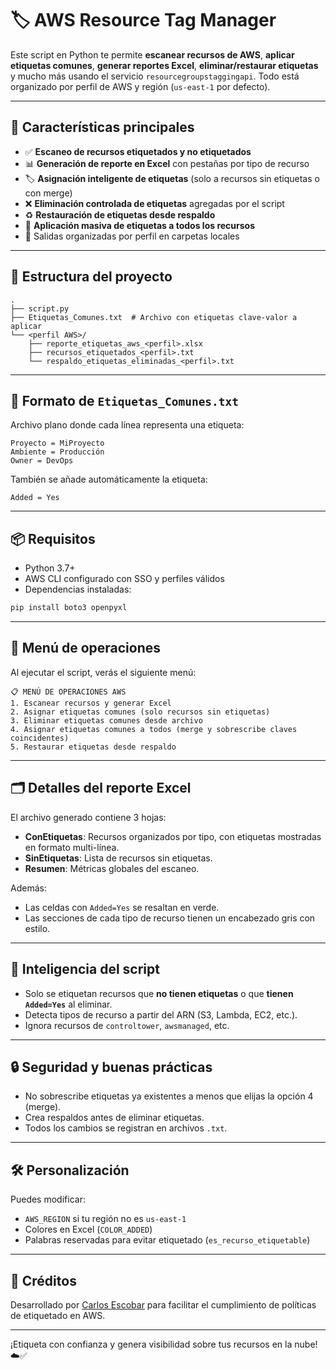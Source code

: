 
# 🏷️ AWS Resource Tag Manager

Este script en Python te permite **escanear recursos de AWS**, **aplicar etiquetas comunes**, **generar reportes Excel**, **eliminar/restaurar etiquetas** y mucho más usando el servicio `resourcegroupstaggingapi`. Todo está organizado por perfil de AWS y región (`us-east-1` por defecto).

---

## 🚀 Características principales

- ✅ **Escaneo de recursos etiquetados y no etiquetados**
- 📊 **Generación de reporte en Excel** con pestañas por tipo de recurso
- 🏷️ **Asignación inteligente de etiquetas** (solo a recursos sin etiquetas o con merge)
- ❌ **Eliminación controlada de etiquetas** agregadas por el script
- ♻️ **Restauración de etiquetas desde respaldo**
- 🔁 **Aplicación masiva de etiquetas a todos los recursos**
- 📁 Salidas organizadas por perfil en carpetas locales

---

## 📂 Estructura del proyecto

```
.
├── script.py
├── Etiquetas_Comunes.txt  # Archivo con etiquetas clave-valor a aplicar
└── <perfil AWS>/
    ├── reporte_etiquetas_aws_<perfil>.xlsx
    ├── recursos_etiquetados_<perfil>.txt
    └── respaldo_etiquetas_eliminadas_<perfil>.txt
```

---

## 📝 Formato de `Etiquetas_Comunes.txt`

Archivo plano donde cada línea representa una etiqueta:

```
Proyecto = MiProyecto
Ambiente = Producción
Owner = DevOps
```

También se añade automáticamente la etiqueta:

```
Added = Yes
```

---

## 📦 Requisitos

- Python 3.7+
- AWS CLI configurado con SSO y perfiles válidos
- Dependencias instaladas:

```bash
pip install boto3 openpyxl
```

---

## 🧭 Menú de operaciones

Al ejecutar el script, verás el siguiente menú:

```
📋 MENÚ DE OPERACIONES AWS
1. Escanear recursos y generar Excel
2. Asignar etiquetas comunes (solo recursos sin etiquetas)
3. Eliminar etiquetas comunes desde archivo
4. Asignar etiquetas comunes a todos (merge y sobrescribe claves coincidentes)
5. Restaurar etiquetas desde respaldo
```

---

## 🗂️ Detalles del reporte Excel

El archivo generado contiene 3 hojas:

- **ConEtiquetas**: Recursos organizados por tipo, con etiquetas mostradas en formato multi-línea.
- **SinEtiquetas**: Lista de recursos sin etiquetas.
- **Resumen**: Métricas globales del escaneo.

Además:
- Las celdas con `Added=Yes` se resaltan en verde.
- Las secciones de cada tipo de recurso tienen un encabezado gris con estilo.

---

## 🧠 Inteligencia del script

- Solo se etiquetan recursos que **no tienen etiquetas** o que **tienen `Added=Yes`** al eliminar.
- Detecta tipos de recurso a partir del ARN (S3, Lambda, EC2, etc.).
- Ignora recursos de `controltower`, `awsmanaged`, etc.

---

## 🔒 Seguridad y buenas prácticas

- No sobrescribe etiquetas ya existentes a menos que elijas la opción 4 (merge).
- Crea respaldos antes de eliminar etiquetas.
- Todos los cambios se registran en archivos `.txt`.

---

## 🛠️ Personalización

Puedes modificar:

- `AWS_REGION` si tu región no es `us-east-1`
- Colores en Excel (`COLOR_ADDED`)
- Palabras reservadas para evitar etiquetado (`es_recurso_etiquetable`)

---

## 📣 Créditos

Desarrollado por [Carlos Escobar](mailto:carlos.escobar@inbest.cloud) para facilitar el cumplimiento de políticas de etiquetado en AWS.

---

¡Etiqueta con confianza y genera visibilidad sobre tus recursos en la nube! ☁️✅
